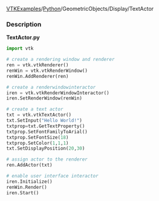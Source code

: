 [VTKExamples](Home)/[Python](Python)/GeometricObjects/Display/TextActor

### Description
[]([Image:Textactor.png])

**TextActor.py**
```python
import vtk

# create a rendering window and renderer
ren = vtk.vtkRenderer()
renWin = vtk.vtkRenderWindow()
renWin.AddRenderer(ren)

# create a renderwindowinteractor
iren = vtk.vtkRenderWindowInteractor()
iren.SetRenderWindow(renWin)

# create a text actor
txt = vtk.vtkTextActor()
txt.SetInput("Hello World!")
txtprop=txt.GetTextProperty()
txtprop.SetFontFamilyToArial()
txtprop.SetFontSize(18)
txtprop.SetColor(1,1,1)
txt.SetDisplayPosition(20,30)

# assign actor to the renderer
ren.AddActor(txt)

# enable user interface interactor
iren.Initialize()
renWin.Render()
iren.Start()
```
